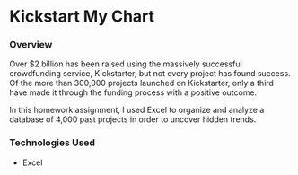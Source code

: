 # Kickstart My Chart

### Overview

Over $2 billion has been raised using the massively successful crowdfunding service, Kickstarter, but not every project has found success. Of the more than 300,000 projects launched on Kickstarter, only a third have made it through the funding process with a positive outcome.

In this homework assignment, I used Excel to organize and analyze a database of 4,000 past projects in order to uncover hidden trends.

### Technologies Used

- Excel
